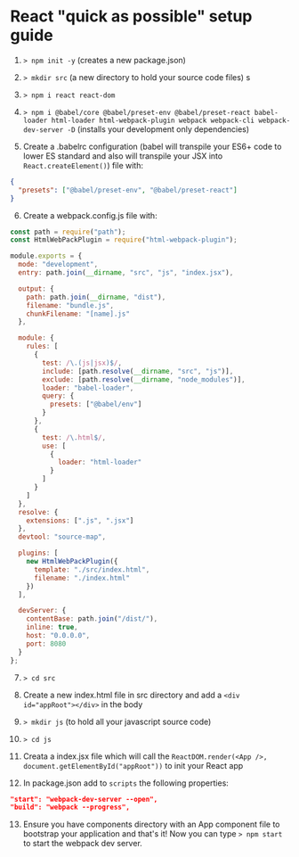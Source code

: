 # React "quick as possible" setup guide

1. `> npm init -y` (creates a new package.json)

2. `> mkdir src` (a new directory to hold your source code files)
s
3. `> npm i react react-dom`

4. `> npm i @babel/core @babel/preset-env @babel/preset-react babel-loader html-loader html-webpack-plugin webpack webpack-cli webpack-dev-server -D` (installs your development only dependencies)

5. Create a .babelrc configuration (babel will transpile your ES6+ code to lower ES standard and also will transpile your JSX into `React.createElement()`) file with:

```JSON
{
  "presets": ["@babel/preset-env", "@babel/preset-react"]
}
```

6. Create a webpack.config.js file with:

```JavaScript
const path = require("path");
const HtmlWebPackPlugin = require("html-webpack-plugin");

module.exports = {
  mode: "development",
  entry: path.join(__dirname, "src", "js", "index.jsx"),

  output: {
    path: path.join(__dirname, "dist"),
    filename: "bundle.js",
    chunkFilename: "[name].js"
  },

  module: {
    rules: [
      {
        test: /\.(js|jsx)$/,
        include: [path.resolve(__dirname, "src", "js")],
        exclude: [path.resolve(__dirname, "node_modules")],
        loader: "babel-loader",
        query: {
          presets: ["@babel/env"]
        }
      },
      {
        test: /\.html$/,
        use: [
          {
            loader: "html-loader"
          }
        ]
      }
    ]
  },
  resolve: {
    extensions: [".js", ".jsx"]
  },
  devtool: "source-map",

  plugins: [
    new HtmlWebPackPlugin({
      template: "./src/index.html",
      filename: "./index.html"
    })
  ],

  devServer: {
    contentBase: path.join("/dist/"),
    inline: true,
    host: "0.0.0.0",
    port: 8080
  }
};

```

7. `> cd src`

8. Create a new index.html file in src directory and add a `<div id="appRoot"></div>` in the body

9. `> mkdir js` (to hold all your javascript source code)

10. `> cd js`

11. Creata a index.jsx file which will call the `ReactDOM.render(<App />, document.getElementById("appRoot"))` to init your React app

12. In package.json add to `scripts` the following properties:

```JSON
"start": "webpack-dev-server --open",
"build": "webpack --progress",
```

13. Ensure you have components directory with an App component file to bootstrap your application and that's it! Now you can type `> npm start` to start the webpack dev server.